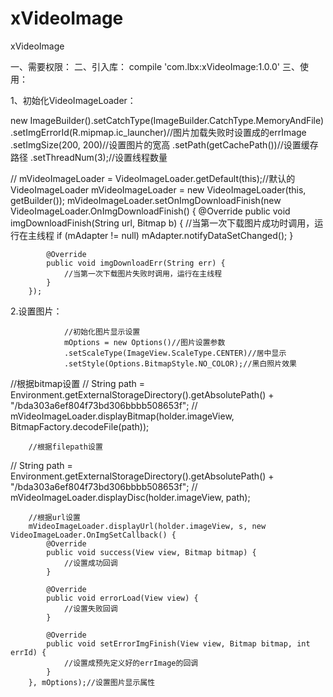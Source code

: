 # xVideoImage
xVideoImage

一、需要权限：
	<uses-permission android:name="android.permission.INTERNET" />
    <uses-permission android:name="android.permission.WRITE_EXTERNAL_STORAGE" />
二、引入库：
	compile 'com.lbx:xVideoImage:1.0.0'
三、使用：

1、初始化VideoImageLoader：

new ImageBuilder().setCatchType(ImageBuilder.CatchType.MemoryAndFile)
                .setImgErrorId(R.mipmap.ic_launcher)//图片加载失败时设置成的errImage
                .setImgSize(200, 200)//设置图片的宽高
                .setPath(getCachePath())//设置缓存路径
                .setThreadNum(3);//设置线程数量

//        mVideoImageLoader = VideoImageLoader.getDefault(this);//默认的VideoImageLoader
        mVideoImageLoader = new VideoImageLoader(this, getBuilder());
        mVideoImageLoader.setOnImgDownloadFinish(new VideoImageLoader.OnImgDownloadFinish() {
            @Override
            public void imgDownloadFinish(String url, Bitmap b) {
                //当第一次下载图片成功时调用，运行在主线程
                if (mAdapter != null)
                    mAdapter.notifyDataSetChanged();
            }

            @Override
            public void imgDownloadErr(String err) {
                //当第一次下载图片失败时调用，运行在主线程
            }
        });
2.设置图片：

				//初始化图片显示设置
				mOptions = new Options()//图片设置参数
                .setScaleType(ImageView.ScaleType.CENTER)//居中显示
                .setStyle(Options.BitmapStyle.NO_COLOR);//黑白照片效果


 //根据bitmap设置
//        String path = Environment.getExternalStorageDirectory().getAbsolutePath() + "/bda303a6ef804f73bd306bbbb508653f";
//        mVideoImageLoader.displayBitmap(holder.imageView, BitmapFactory.decodeFile(path));



        //根据filepath设置
//        String path = Environment.getExternalStorageDirectory().getAbsolutePath() + "/bda303a6ef804f73bd306bbbb508653f";
//        mVideoImageLoader.displayDisc(holder.imageView, path);



        //根据url设置
        mVideoImageLoader.displayUrl(holder.imageView, s, new VideoImageLoader.OnImgSetCallback() {
            @Override
            public void success(View view, Bitmap bitmap) {
                //设置成功回调
            }

            @Override
            public void errorLoad(View view) {
                //设置失败回调
            }

            @Override
            public void setErrorImgFinish(View view, Bitmap bitmap, int errId) {
                //设置成预先定义好的errImage的回调
            }
        }, mOptions);//设置图片显示属性		
		
		
		
		
		
		
		
		
		
		